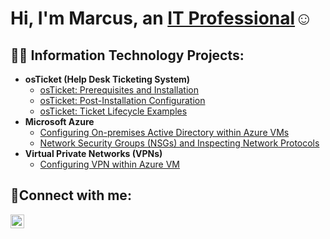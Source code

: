 <h1>Hi, I'm Marcus, an <a href="https://www.linkedin.com/in/marcus-mease/">IT Professional</a>☺</h1>

<h2>👨‍💻 Information Technology Projects:</h2>

- <b>osTicket (Help Desk Ticketing System)</b>
  - [osTicket: Prerequisites and Installation](https://github.com/MMease/osticket-prereqs)
  - [osTicket: Post-Installation Configuration](https://github.com/MMease/post-install-config)
  - [osTicket: Ticket Lifecycle Examples](https://github.com/MMease/ticket-lifecycle)
- <b>Microsoft Azure</b>
  - [Configuring On-premises Active Directory within Azure VMs](https://github.com/MMease/On-premises-Active-Directory-Deployed-in-the-Cloud-Azure-)
  - [Network Security Groups (NSGs) and Inspecting Network Protocols](https://github.com/MMease/Network-Security-Groups-NSGs-and-Inspecting-Traffic-Between-Azure-Virtual-Machines)
- <b>Virtual Private Networks (VPNs)</b>
  - [Configuring VPN within Azure VM](https://github.com/MMease/Virtual-Private-Netwroks-VPNs-)
<h2>🤳Connect with me:</h2>

[<img align="left" alt="Marcus | LinkedIn" width="22px" src="https://cdn.jsdelivr.net/npm/simple-icons@v3/icons/linkedin.svg" />][linkedin]

[linkedin]: www.linkedin.com/in/marcus-mease

